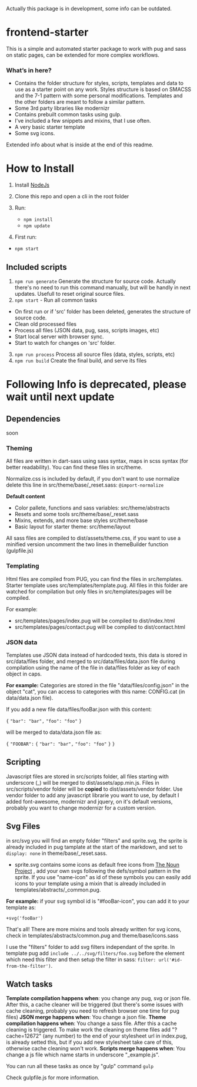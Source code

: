 Actually this package is in development, some info can be outdated.

# frontend-starter

This is a simple and automated starter package to work with pug and sass on static pages, can be extended for more complex workflows.

### What’s in here?

- Contains the folder structure for styles, scripts, templates and data to use as a starter point on any work. Styles structure is based on SMACSS and the 7-1 pattern with some personal modifications. Templates and the other folders are meant to follow a similar pattern.
- Some 3rd party libraries like modernizr
- Contains prebuilt common tasks using gulp.
- I've included a few snippets and mixins, that I use often.
- A very basic starter template
- Some svg icons.

Extended info about what is inside at the end of this readme.

# How to Install

1. Install [NodeJs](https://nodejs.dev/learn/how-to-install-nodejs)
2. Clone this repo and open a cli in the root folder
3. Run:

   - `npm install`
   - `npm update`

4. First run:

- `npm start`

## Included scripts

1. `npm run generate` Generate the structure for source code. Actually there's no need to run this command manually, but will be handly in next updates. Usefull to reset original source files.
2. `npm start` - Run all common tasks

- On first run or if 'src' folder has been deleted, generates the structure of source code.
- Clean old processed files
- Process all files (JSON data, pug, sass, scripts images, etc)
- Start local server with browser sync.
- Start to watch for changes on 'src' folder.

3. `npm run process` Process all source files (data, styles, scripts, etc)
4. `npm run build` Create the final build, and serve its files

# Following Info is deprecated, please wait until next update

## Dependencies

soon

### Theming

All files are written in dart-sass using sass syntax, maps in scss syntax (for better readability). You can find these files in src/theme.

Normalize.css is included by default, if you don't want to use normalize delete this line in src/theme/base/\_reset.sass:
`@import-normalize`

**Default content**

- Color pallete, functions and sass variables: src/theme/abstracts
- Resets and some tools src/theme/base/\_reset.sass
- Mixins, extends, and more base styles src/theme/base
- Basic layout for starter theme: src/theme/layout

All sass files are compiled to dist/assets/theme.css, if you want to use a minified version uncomment the two lines in themeBuilder function (gulpfile.js)

### Templating

Html files are compiled from PUG, you can find the files in src/templates. Starter template uses src/templates/template.pug. All files in this folder are watched for compilation but only files in src/templates/pages will be compiled.

For example:

- src/templates/pages/index.pug will be compiled to dist/index.html
- src/templates/pages/contact.pug will be compiled to dist/contact.html

### JSON data

Templates use JSON data instead of hardcoded texts, this data is stored in src/data/files folder, and merged to src/data/files/data.json file during compilation using the name of the file in data/files folder as key of each object in caps.

**For example:** Categories are stored in the file "data/files/config.json" in the object "cat", you can access to categories with this name: CONFIG.cat (in data/data.json file).

If you add a new file data/files/fooBar.json with this content:

`{`
`"bar": "bar",`
`"foo": "foo"`
`}`

will be merged to data/data.json file as:

`{`
`"FOOBAR":`
`{`
`"bar": "bar",`
`"foo": "foo"`
`}`
`}`

## Scripting

Javascript files are stored in src/scripts folder, all files starting with underscore (\_) will be merged to dist/assets/app.min.js. Files in src/scripts/vendor folder will be **copied** to dist/assets/vendor folder. Use vendor folder to add any javascript librarie you want to use, by default I added font-awesome, modernizr and jquery, on it's default versions, probably you want to change modernizr for a custom version.

## Svg Files

in src/svg you will find an empty folder "filters" and sprite.svg, the sprite is already included in pug tamplate at the start of the markdown, and set to `display: none` in theme/base/\_reset.sass.

- sprite.svg contains some icons as default free icons from [The Noun Project](https://thenounproject.com) , add your own svgs following the defs/symbol pattern in the sprite. If you use "name-icon" as id of these symbols you can easily add icons to your template using a mixin that is already included in templates/abstracts/\_common.pug.

**For example:** if your svg symbol id is "#fooBar-icon", you can add it to your template as:

`+svg('fooBar')`

That's all! There are more mixins and tools already written for svg icons, check in templates/abstracts/common.pug and theme/base/icons.sass

I use the "filters" folder to add svg filters independant of the sprite. In template pug add `include ../../svg/filters/foo.svg` before the element which need this filter and then setup the filter in sass: `filter: url('#id-from-the-filter')`.

## Watch tasks

**Template compilation happens when**: you change any pug, svg or json file. After this, a cache cleaner will be triggered (but there's some issues with cache cleaning, probably you need to refresh browser one time for pug files)
**JSON merge happens when**: You change a json file.
**Theme compilation happens when**: You change a sass file. After this a cache cleaning is triggered. To make work the cleaning on theme files add "?cache=12672" (any number) to the end of your stylesheet url in index.pug, is already setted this, but if you add new stylesheet take care of this, otherwise cache cleaning won't work.
**Scripts merge happens when**: You change a js file which name starts in underscore "\_example.js".

You can run all these tasks as once by "gulp" command
`gulp`

Check gulpfile.js for more information.
